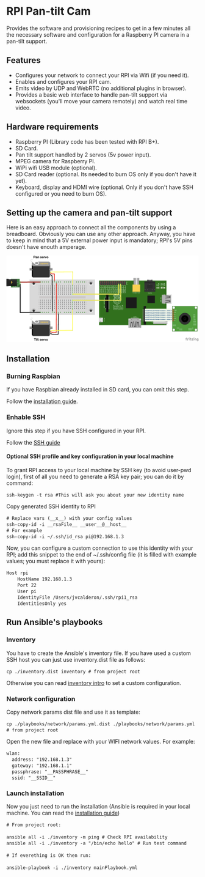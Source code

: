 RPI Pan-tilt Cam
===========================

Provides the software and provisioning recipes to get in a few minutes all the necessary software and configuration for 
a Raspberry PI camera in a pan-tilt support.

## Features

- Configures your network to connect your RPI via Wifi (if you need it).
- Enables and configures your RPI cam.
- Emits video by UDP and WebRTC (no additional plugins in browser).
- Provides a basic web interface to handle pan-tilt support via websockets (you'll move your camera remotely) and watch 
real time video.

## Hardware requirements

- Raspberry PI (Library code has been tested with RPI B+).
- SD Card.
- Pan tilt support handled by 2 servos (5v power input).
- MPEG camera for Raspberry PI.
- WiPi wifi USB module (optional).
- SD Card reader (optional. Its needed to burn OS only if you don't have it yet).
- Keyboard, display and HDMI wire (optional. Only if you don't have SSH configured or you need to burn OS).

## Setting up the camera and pan-tilt support

Here is an easy approach to connect all the components by using a breadboard. Obviously you can use any other approach. 
Anyway, you have to keep in mind that a 5V external power input is mandatory; RPI's 5V pins doesn't have enouth amperage.

![Pan tilt hardware configuration](./schema.png)

## Installation

### Burning Raspbian

If you have Raspbian already installed in SD card, you can omit this step.

Follow the [installation guide](https://www.raspberrypi.org/documentation/installation/installing-images/).

### Enhable SSH

Ignore this step if you have SSH configured in your RPI.

Follow the [SSH guide](https://www.raspberrypi.org/documentation/remote-access/ssh/README.md#3-enable-ssh-on-a-headless-raspberry-pi-add-file-to-sd-card-on-another-machine)

#### Optional SSH profile and key configuration in your local machine

To grant RPI access to your local machine by SSH key (to avoid user-pwd login), first of all you need to generate a RSA key pair; you can do it by command:

```
ssh-keygen -t rsa #This will ask you about your new identity name
```

Copy generated SSH identity to RPI

```
# Replace vars (__x__) with your config values
ssh-copy-id -i __rsaFile__ __user__@__host__
# For example
ssh-copy-id -i ~/.ssh/id_rsa pi@192.168.1.3
```

Now, you can configure a custom connection to use this identity with your RPI; add this snippet to the end of ~/.ssh/config file (it is filled with example values; you must replace it with yours):

```
Host rpi
    HostName 192.168.1.3
    Port 22
    User pi
    IdentityFile /Users/jvcalderon/.ssh/rpi1_rsa
    IdentitiesOnly yes
```

## Run Ansible's playbooks

### Inventory

You have to create the Ansible's inventory file. If you have used a custom SSH host you can just use inventory.dist file as follows:

```
cp ./inventory.dist inventory # from project root
```

Otherwise you can read [inventory intro](https://docs.ansible.com/ansible/latest/user_guide/intro_inventory.html) to set a custom configuration.

### Network configuration

Copy network params dist file and use it as template:

```
cp ./playbooks/network/params.yml.dist ./playbooks/network/params.yml # from project root
```

Open the new file and replace with your WIFI network values. For example:

```
wlan:
  address: "192.168.1.3"
  gateway: "192.168.1.1"
  passphrase: "__PASSPHRASE__"
  ssid: "__SSID__"
```

### Launch installation

Now you just need to run the installation (Ansible is required in your local machine. You can read the [installation guide](https://docs.ansible.com/ansible/latest/installation_guide/intro_installation.html))

```
# From project root:

ansible all -i ./inventory -m ping # Check RPI availability
ansible all -i ./inventory -a "/bin/echo hello" # Run test command

# If everething is OK then run:

ansible-playbook -i ./inventory mainPlaybook.yml
```
